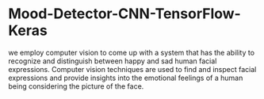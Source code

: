 # Mood-Detector-CNN-TensorFlow-Keras
we employ computer vision to come up with a system that has the ability to recognize and distinguish between happy and sad human facial expressions. Computer vision techniques are used to find and inspect facial expressions and provide insights into the emotional feelings of a human being considering the picture of the face.

